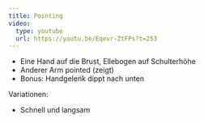 ```yaml
---
title: Pointing
video:
  type: youtube
  url: https://youtu.be/Eqevr-ZtFPs?t=253
---
```


- Eine Hand auf die Brust, Ellebogen auf Schulterhöhe
- Anderer Arm pointed (zeigt)
- Bonus: Handgelenk dippt nach unten

Variationen:

- Schnell und langsam
